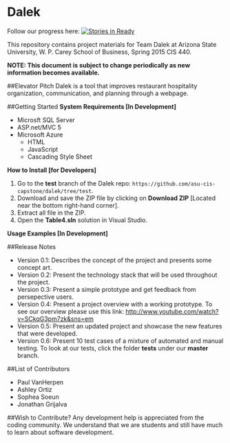 # Dalek


Follow our progress here: [![Stories in Ready](https://badge.waffle.io/asu-cis-capstone/dalek.svg?label=ready&title=Ready)](http://waffle.io/asu-cis-capstone/dalek)


This repository contains project materials for Team Dalek at Arizona State University, W. P. Carey School of Business, Spring 2015 CIS 440.

**NOTE: This document is subject to change periodically as new information becomes available.**

##Elevator Pitch
Dalek is a tool that improves restaurant hospitality organization, communication, and planning through a webpage.

##Getting Started
**System Requirements [In Development]**
* Microsft SQL Server
* ASP.net/MVC 5
* Microsoft Azure
  + HTML
  + JavaScript
  + Cascading Style Sheet

**How to Install [for Developers]**

1. Go to the **test** branch of the Dalek repo: `https://github.com/asu-cis-capstone/dalek/tree/test`.
2. Download and save the ZIP file by clicking on **Download ZIP** [Located near the bottom right-hand corner].
3. Extract all file in the ZIP.
4. Open the **Table4.sln** solution in Visual Studio.

**Usage Examples [In Development]**
  
##Release Notes
  - Version 0.1: Describes the concept of the project and presents some concept art.
  - Version 0.2: Present the technology stack that will be used throughout the project. 
  - Version 0.3: Present a simple prototype and get feedback from persepective users. 
  - Version 0.4: Present a project overview with a working prototype. To see our overview please use this link: http://www.youtube.com/watch?v=SCkqG3pm7zk&sns=em
  - Version 0.5: Present an updated project and showcase the new features that were developed.
  - Version 0.6: Present 10 test cases of a mixture of automated and manual testing. To look at our tests, click the folder **tests** under our **master** branch.
  
##List of Contributors
* Paul VanHerpen
* Ashley Ortiz
* Sophea Soeun
* Jonathan Grijalva
  
##Wish to Contribute?
Any development help is appreciated from the coding community.  We understand that we are students and still have much to learn about software development.  
